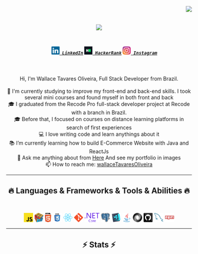<img align="right" src="https://visitor-badge.laobi.icu/badge?page_id=zumrudu-anka.zumrudu-anka">

<h1 align="center">
  <a href="https://git.io/typing-svg">
    <img src="https://readme-typing-svg.herokuapp.com/?lines=Hello,+everyone👋;I'm+Wallace+T+Oliveira;Nice+to+meet+you!&center=true&size=30">
  </a>
</h1>

<h5 align="center">
  <code>
    <a href="https://www.linkedin.com/in/wallace-oliveira/" title="LinkedIn Profile"><img width="22" src="images/linkedin.svg"> LinkedIn</a></code>
  <code><a href="https://www.hackerrank.com/wallacetavareso1" title="HackerRank Profile"><img width="22" src="images/hackerrank.png"> HackerRank</a></code>
  <code><a href="https://www.instagram.com/wallace_toliveira/" title="Instagram Profile"><img width="22" src="images/instagram.svg"> Instagram</a></code>
</h5>
<br>
<p align="center">
  Hi, I'm Wallace Tavares Oliveira, Full Stack Developer from Brazil.
  <br>
  <br>
  🔬 I'm currently studying to improve my front-end and back-end skills. I took several mini courses and found myself in both front and back
  <br>
  🎓 I graduated from the Recode Pro full-stack developer project at Recode with a branch in Brazil.
  <br>
  🎓 Before that, I focused on courses on distance learning platforms in search of first experiences
  <br>
  💻 I love writing code and learn anythings about it
  <br>
  📚 I’m currently learning how to build E-Commerce Website with Java and ReactJs
  <br>
  💬 Ask me anything about from <a href="https://www.instagram.com/wallace_toliveira/" title="Issues">Here</a> And see my portfolio in images 
  <br>
  📫 How to reach me: <a href="mailto: wallacetavaresoliveira84@gmail.com
.com">wallaceTavaresOliveira
</a>
</p>

<hr>
<h2 align="center">🔥 Languages & Frameworks & Tools & Abilities 🔥</h2>
<br>
<p align="center">
     <code><img title="Javascript" height="25" src="images/javascript.svg"></code>
    <code><img title="Problem Solving" height="25" src="images/problemSolving.png"></code>
    <code><img title="HTML5" height="25" src="images/html5.svg"></code>
    <code><img title="CSS" height="25" src="images/css.svg"></code>
    <code><img title="React" height="25" src="images/react-original.svg"></code>
    <code><img title="Git" height="25" src="images/git-original.svg"></code>
    <code><img title=".NetCore" height="25" src="images/dotnetcore.svg"></code>
    <code><img title="PostgreSQL" height="25" src="images/postgresql.svg"></code>
    <code><img title="Visual Studio Code" height="25" src="images/vscode.png"></code>
    <code><img title="Java" height="25" src="images/java-original.svg"></code>
    <code><img title="JSON" height="25" src="images/json.svg"></code>
    <code><img title="GitHub" height="25" src="images/github.svg"></code>
    <code><img title="MySQL" height="25" src="images/mysql.svg"></code>
    <code><img title="npm" height="25" src="images/npm.svg"></code>
</p>
<hr>

<h2 align="center">⚡ Stats ⚡</h2>
<br>
<!-- 

<hr>

    <h2 align="center">👨‍💻 Repositories 👨‍💻</h2>
    <br>
